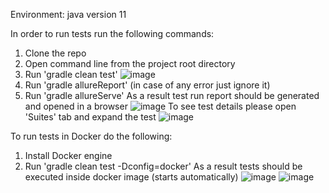 Environment: java version 11

In order to run tests run the following commands:
1. Clone the repo
2. Open command line from the project root directory
3. Run 'gradle clean test'
![image](https://user-images.githubusercontent.com/18191661/208615366-ea9b8be8-d4da-4d98-904e-22756f366092.png)
4. Run 'gradle allureReport' (in case of any error just ignore it)
5. Run 'gradle allureServe'
As a result test run report should be generated and opened in a browser
![image](https://user-images.githubusercontent.com/18191661/208615832-fc5fe8a8-8c06-4486-8b74-889c412a754e.png)
To see test details please open 'Suites' tab and expand the test
![image](https://user-images.githubusercontent.com/18191661/208616011-b5ee6ffd-0479-48ad-8417-8252ff30c1ff.png)

To run tests in Docker do the following:
1. Install Docker engine
2. Run 'gradle clean test -Dconfig=docker'
As a result tests should be executed inside docker image (starts automatically)
![image](https://user-images.githubusercontent.com/18191661/208642588-ff5de235-7706-4049-98c8-fcd65cc3cd20.png)
![image](https://user-images.githubusercontent.com/18191661/208643157-4e127e95-aa13-43ed-adb1-50d03e61c6cb.png)
